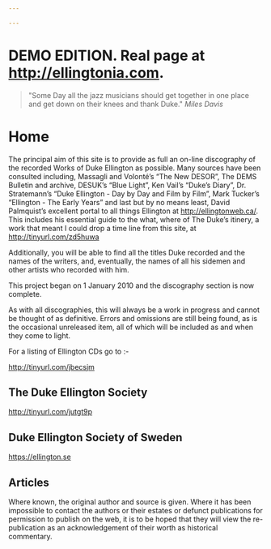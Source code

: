 ```yaml
---

---
```


# DEMO EDITION. Real page at http://ellingtonia.com.

> "Some Day all the jazz musicians should get together in one place and get down on their knees and thank Duke."      <cite>Miles Davis</cite>


# Home

The principal aim of this site is to provide as full an on-line discography of the recorded Works of Duke Ellington as possible. Many sources have been consulted including, Massagli and Volonté’s “The New DESOR”, The DEMS Bulletin and archive, DESUK’s “Blue Light”, Ken Vail’s “Duke’s Diary”, Dr. Stratemann’s “Duke Ellington - Day by Day and Film by Film”, Mark Tucker’s “Ellington - The Early Years” and last but by no means least, David Palmquist’s excellent portal to all things Ellington at http://ellingtonweb.ca/. This includes his essential guide to the what, where of The Duke’s itinery, a work that meant I could drop a time line from this site, at http://tinyurl.com/zd5huwa

Additionally, you will be able to find all the titles Duke recorded and the names of the writers, and, eventually, the names of all his sidemen and other artists who recorded with him.

This project began on 1 January 2010 and the discography section is now complete.

As with all discographies, this will always be a work in progress and cannot be thought of as definitive. Errors and omissions are still being found, as is the occasional unreleased item, all of which will be included as and when they come to light. 

For a listing of Ellington CDs go to :-

http://tinyurl.com/jbecsjm

## The Duke Ellington Society

http://tinyurl.com/jutgt9p

## Duke Ellington Society of Sweden

https://ellington.se


## Articles

Where known, the original author and source is given. Where it has been impossible to contact the authors or their estates or defunct publications for permission to publish on the web, it is to be hoped that they will view the re-publication as an acknowledgement of their worth as historical commentary.

